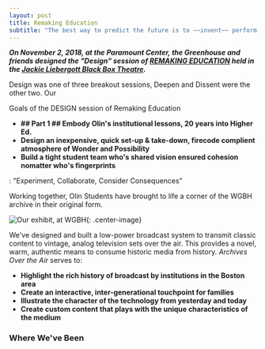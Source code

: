 ```yaml
---
layout: post
title: Remaking Education
subtitle: "The best way to predict the future is to ~~invent~~ perform it"
---
```


**_On November 2, 2018, at the Paramount Center, the Greenhouse and friends designed the "Design" session of [REMAKING EDUCATION](https://remaking.education/) held in the [Jackie Liebergott Black Box Theatre](https://www.emerson.edu/office-arts/venues/liebergott-black-box-theatre)._**

Design was one of three breakout sessions, Deepen and Dissent were the other two. Our

Goals of the DESIGN session of Remaking Education
 * __## Part 1 ## Embody Olin's institutional lessons, 20 years into Higher Ed.__ 
 * __Design an inexpensive, quick set-up & take-down, firecode complient atmosphere of Wonder and Possibility__
 * __Build a tight student team who's shared vision ensured cohesion nomatter who's fingerprints__

: "Experiment, Collaborate, Consider Consequences"

Working together, Olin Students have brought to life a corner of the WGBH archive in their original form.     

![Our exhibit, at WGBH](assets/GBH2.jpg){: .center-image}

We've designed and built a low-power broadcast system to transmit classic content to vintage, analog television sets over the air. This provides a novel, warm, authentic means to consume historic media from history. *Archives Over the Air* serves to:

 * __Highlight the rich history of broadcast by institutions in the Boston area__ 
 * __Create an interactive, inter-generational touchpoint for families__
 * __Illustrate the character of the technology from yesterday and today__ 
 * __Create custom content that plays with the unique characteristics of the medium__ 
 
### Where We've Been
